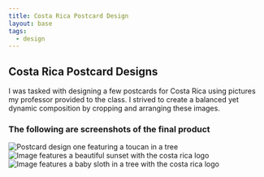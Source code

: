 ```yaml
---
title: Costa Rica Postcard Design 
layout: base
tags:
  - design
---
```

<section class="project-descrption">
  <h1>
     Costa Rica Postcard Designs
  </h1>
  
  <p>
      I was tasked with designing a few postcards for Costa Rica using pictures my professor provided to the class. I strived to create a balanced yet dynamic composition by cropping and arranging these images. 
  
  </p>
  </section>
  <section class="project-img">
      <h3>The following are screenshots of the final product</h3>
      <img src="/images/Postcard01.jpg" alt="Postcard design one featuring a toucan in a tree">
      <img src="/images/Postcard02.jpg" alt="Image features a beautiful sunset with the costa rica logo">
      <img src="/images/Postcard03.jpg" alt="Image features a baby sloth in a tree with the costa rica logo">
  </section>
  

